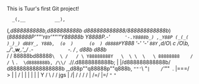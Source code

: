 This is Tuur's first Git project!

      _(,__           __), 
  (_,d888888888b,d888888888b
   d888888888888/888888888888b_)
(_8888888P'""'`Y8Y`'""'"Y88888b
  Y8888P.-'     `      '-.Y8888b_)
 ,_Y88P (_(_(        )_)_) d88Y_,
  Y88b,  (o  )      (o  ) d8888P
  `Y888   '-'        '-'  `88Y`
  ,d/O\         c         /O\b,
    \_/'.,______w______,.'\_/
       .-`             `-.
      /   , d88b  d88b_   \
     /   / 88888bd88888`\  \
    /   / \ Y88888888Y   \  \
    \  \   \ 88888888    /  /
     `\ `.  \d8888888b, /\\/
       `.//.d8888888888b; |
         |/d888888888888b/
         d8888888888888888b
      ,_d88p""q88888p""q888b,
      `""'`\    "`|    /`'""`
            `.    |===/
              >   |   |
              /   |   |
             |    |   |
             |    Y  /
             \   /  /
       jgs    | /| /
             / / / |
            /=/  |=/
           `"`   `"`